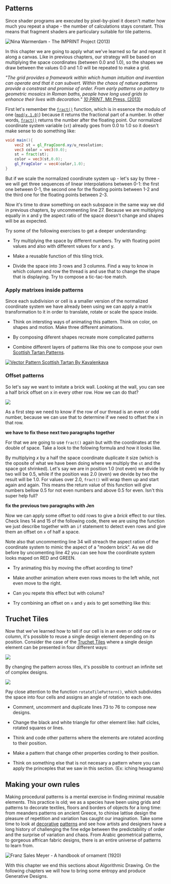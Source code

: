 ## Patterns

Since shader programs are executed by pixel-by-pixel it doesn't matter how much you repeat a shape - the number of calculations stays constant. This means that fragment shaders are particulary suitable for tile patterns. 

![Nina Warmerdam - The IMPRINT Project (2013)](warmerdam.jpg)

In this chapter we are going to apply what we've learned so far and repeat it along a canvas. Like in previous chapters, our strategy will be based on multiplying the space coordinates (between 0.0 and 1.0), so the shapes we draw between the values 0.0 and 1.0 will be repeated to make a grid. 

*"The grid provides a framework within which human intuition and invention can operate and that it can subvert. Within the chaos of nature patterns provide a constrast and promise of order. From early patterns on pottery to geometric mosaics in Roman baths, people have long used grids to enhance their lives with decoration."* [*10 PRINT*, Mit Press, (2013)](http://10print.org/)

First let's remember the [```fract()```](../glossary/index.html#fract.md) function, which is in essence the modulo of one ([```mod(x,1.0)```](../glossary/index.html#mod.md)) because it returns the fractional part of a number. In other words, [```fract()```](../glossary/index.html#fract.md) returns the number after the floating point. Our normalized coordinate system variable (```st```) already goes from 0.0 to 1.0 so it doesn't make sense to do something like:

```glsl
void main(){
	vec2 st = gl_FragCoord.xy/u_resolution;
	vec3 color = vec3(0.0);
    st = fract(st);
	color = vec3(st,0.0);
	gl_FragColor = vec4(color,1.0);
}
```

But if we scale the normalized coordinate system up - let's say by three - we will get three sequences of linear interpolations between 0-1: the first one between 0-1, the second one for the floating points between 1-2 and the third one for the floating points between 2-3.

<div class="codeAndCanvas" data="grid-making.frag"></div>

Now it's time to draw something on each subspace in the same way we did in previous chapters, by uncommenting line 27. Because we are multiplying equally in x and y the aspect ratio of the space doesn't change and shapes will be as expected.

Try some of the following exercises to get a deeper understanding:

* Try multiplying the space by different numbers. Try with floating point values and also with different values for x and y.

* Make a reusable function of this tiling trick.

* Divide the space into 3 rows and 3 columns. Find a way to know in which column and row the thread is and use that to change the shape that is displaying. Try to compose a tic-tac-toe match.

### Apply matrixes inside patterns 

Since each subdivision or cell is a smaller version of the normalized coordinate system we have already been using we can apply a matrix transformation to it in order to translate, rotate or scale the space inside. 

<div class="codeAndCanvas" data="checks.frag"></div>

* Think on intersting ways of animating this pattern. Think on color, on shapes and motion. Make three different animations.

* By composing diferent shapes recreate more complicated patterns

<a href="../edit.html#09/diamondtiles.frag"><canvas id="custom" class="canvas" data-fragment-url="diamondtiles.frag"  width="520px" height="200px"></canvas></a>

* Combine different layers of patterns like this one to compose your own [Scottish Tartan Patterns](https://www.google.com/search?q=scottish+patterns+fabric&tbm=isch&tbo=u&source=univ&sa=X&ei=Y1aFVfmfD9P-yQTLuYCIDA&ved=0CB4QsAQ&biw=1399&bih=799#tbm=isch&q=Scottish+Tartans+Patterns).

[ ![Vector Pattern Scottish Tartan By Kavalenkava](tartan.jpg) ](http://graphicriver.net/item/vector-pattern-scottish-tartan/6590076)

### Offset patterns

So let's say we want to imitate a brick wall. Looking at the wall, you can see a half brick offset on x in every other row. How we can do that?

![](brick.jpg)

As a first step we need to know if the row of our thread is an even or odd number, because we can use that to determine if we need to offset the x in that row.

____we have to fix these next two paragraphs together____

For that we are going to use ```fract()``` again but with the coordinates at the double of space. Take a look to the folowing formula and how it looks like.

<div class="simpleFunction" data="y = fract(x*0.5);"></div>

By multiplying *x* by a half the space coordinate duplicate it size (which is the oposite of what we have been doing where we multiply the ```st``` and the space got shrinked). Let's say we are in position 1.0 (not even) we divide by two will be 0.5, while if the position was 2.0 (even) we devide by two the result will be 1.0. For values over 2.0, ```fract()``` will wrap them up and start again and again. This means the return value of this function will give numbers bellow 0.5 for not even numbers and above 0.5 for even. Isn't this super help full?

____fix the previous two paragraphs with Jen____

Now we can apply some offset to odd rows to give a *brick* effect to our tiles. Check lines 14 and 15 of the following code, there we are using the function we just describe together with an ```if``` statement to detect even rows and give them an offset on ```x``` of half a space.

Note also that uncommenting line 34 will streach the aspect ration of the coordinate system to mimic the aspect of a "modern brick". As we did before by uncomenting line 42 you can see how the coordinate system looks maped on RED and GREEN.

<div class="codeAndCanvas" data="bricks.frag"></div>

* Try animating this by moving the offset acording to time?

* Make another animation where even rows moves to the left while, not even move to the right.

* Can you repete this effect but with colums?

* Try combining an offset on ```x``` and ```y``` axis to get something like this:

<a href="../edit.html#09/marching_dots.frag"><canvas id="custom" class="canvas" data-fragment-url="marching_dots.frag"  width="520px" height="200px"></canvas></a>

## Truchet Tiles

Now that we've learned how to tell if our cell is in an even or odd row or column, it's possible to reuse a single design element depending on its position. Consider the case of the [Truchet Tiles](http://en.wikipedia.org/wiki/Truchet_tiles) where a single design element can be presented in four different ways:

![](truchet-00.png)

By changing the pattern across tiles, it's possible to contruct an infinite set of complex designs. 

![](truchet-01.png)

Pay close attention to the function ```rotateTilePattern()```, which subdivides the space into four cells and assigns an angle of rotation to each one.

<div class="codeAndCanvas" data="truchet.frag"></div>

* Comment, uncomment and duplicate lines 73 to 76 to compose new designs.

* Change the black and white triangle for other element like: half cicles, rotated squares or lines.

* Think and code other patterns where the elements are rotated acording to their position.

* Make a pattern that change other properties cording to their position.

* Think on something else that is not necesary a pattern where you can apply the princeples that we saw in this section. (Ex: iching hexagrams)

<a href="../edit.html#09/iching-01.frag"><canvas id="custom" class="canvas" data-fragment-url="iching-01.frag"  width="520px" height="200px"></canvas></a>

## Making your own rules

Making procedural patterns is a mental exercise in finding minimal reusable elements. This practice is old; we as a species have been using grids and patterns to decorate textiles, floors and borders of objects for a long time: from meanders patterns on ancient Greece, to chinise lattise design the pleasure of repetition and variation has caught our imagination. Take some time to look at [decorative](https://archive.org/stream/traditionalmetho00chririch#page/130/mode/2up) [patterns](https://www.pinterest.com/patriciogonzv/paterns/) and see how artists and designers have a long history of challenging the fine edge between the predictability of order and the surprise of variation and chaos. From Arabic geometrical patterns, to gorgeous affrican fabric designs, there is an entire universe of patterns to learn from. 

![Franz Sales Meyer - A handbook of ornament (1920)](geometricpatters.png)

With this chapter we end this sections about Algorithmic Drawing. On the following chapters we will how to bring some entropy and produce Generative Designs.
